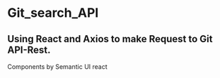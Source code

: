 # Git_search_API

## Using React and Axios to make Request to Git API-Rest.
Components by Semantic UI react
